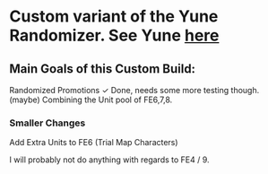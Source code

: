 # Custom variant of the Yune Randomizer. See Yune [here](https://github.com/lushen124/Universal-FE-Randomizer)

## Main Goals of this Custom Build:
Randomized Promotions ✓ Done, needs some more testing though.<br>
(maybe) Combining the Unit pool of FE6,7,8.<br>

### Smaller Changes
Add Extra Units to FE6 (Trial Map Characters)<br>

I will probably not do anything with regards to FE4 / 9.<br>
